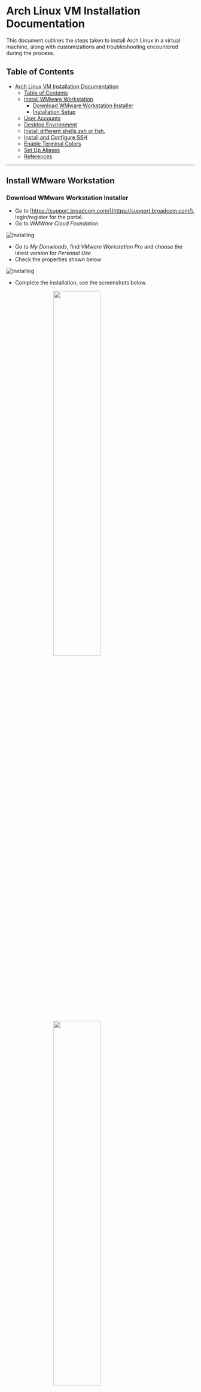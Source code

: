 # Arch Linux VM Installation Documentation

This document outlines the steps taken to install Arch Linux in a virtual machine, along with customizations and troubleshooting encountered during the process.

## Table of Contents
- [Arch Linux VM Installation Documentation](#arch-linux-vm-installation-documentation)
  - [Table of Contents](#table-of-contents)
  - [Install WMware Workstation](#install-wmware-workstation)
    - [Download WMware Workstation Installer](#download-wmware-workstation-installer)
    - [Installation Setup](#installation-setup)
  - [User Accounts](#user-accounts)
  - [Desktop Environment](#desktop-environment)
  - [Install different shells zsh or fish.](#install-different-shells-zsh-or-fish)
  - [Install and Configure SSH](#install-and-configure-ssh)
  - [Enable Terminal Colors](#enable-terminal-colors)
  - [Set Up Aliases](#set-up-aliases)
  - [References](#references)

---
## Install WMware Workstation
### Download WMware Workstation Installer
- Go to [https://support.broadcom.com/](https://support.broadcom.com/), login/register for the portal. 
- Go to *WMWare Cloud Foundation* 
  
![Installing](./resources/img/WMware%20Foundation.png)
- Go to *My Donwloads*, find *VMware Workstation Pro* and choose the latest version for *Personal Use*
- Check the properties shown below

![Installing](./resources/img/SHA2.png)
- Complete the installation, see the screenshots below.

<img src="./resources/img/1.png" width="50%"  style="display:block;margin: auto;" />
<img src="./resources/img/2.png" width="50%" style="display:block;margin: auto;" />
<img src="./resources/img/3.png" width="50%" style="display:block;margin: auto;" />
<img src="./resources/img/4.png" width="50%" style="display:block;margin: auto;" />
<img src="./resources/img/5.png" width="50%" style="display:block;margin: auto;" />
<img src="./resources/img/6.png" width="50%" style="display:block;margin: auto;" />
<img src="./resources/img/7.png" width="50%" style="display:block;margin: auto;" />
<img src="./resources/img/8.png" width="50%" style="display:block;margin: auto;" />


### Installation Setup

1. **Download Arch Linux ISO**  
Download the latest Arch Linux ISO from [archlinux.org](https://archlinux.org/download/). This installation uses archlinux.doridian.net.
  ![arch-linux](./resources/img/arch-linux.png)  
   
2. **Set Up VM**  
Use VMware to create a VM. Allocate at least 4GB of RAM and 20GB of disk space. See the steps below.
<img src="./resources/img/1.1.png"   style="display:block;margin: auto;" />
<img src="./resources/img/1.2.png" width="50%" style="display:block;margin: auto;" />
<img src="./resources/img/1.3.png" width="50%" style="display:block;margin: auto;" />
<img src="./resources/img/1.4.png" width="50%" style="display:block;margin: auto;" />
<img src="./resources/img/1.6.png" width="50%" style="display:block;margin: auto;" />
<img src="./resources/img/1.5.png" width="50%" style="display:block;margin: auto;" />
<img src="./resources/img/1.7.png" width="50%" style="display:block;margin: auto;" />
<img src="./resources/img/1.8.png" width="50%" style="display:block;margin: auto;" />

3. **Boot into Arch ISO**  
Boot the VM using the downloaded ISO.
<img src="./resources/img/2.1.png"  style="display:block;margin: auto;" />
<img src="./resources/img/2.2.png"  style="display:block;margin: auto;" />
<img src="./resources/img/2.3.png"  style="display:block;margin: auto;" />

4. **Partition the Disk**  
Use `fdisk` or `cfdisk` to create partitions:
- `/dev/sda1` - 1G - for /boot
- `/dev/sda2` - 5G - for root
- `/dev/sda3` - 1G - for swap

  First, run the below command to find out the device identifier:
    ```bash
      fdisk -l
    ```

  <img src="./resources/img/3.1.png"  style="display:block;margin: auto;" />

  Then, with the device identifier, run the below command to start partitioning your disk. Make sure to change `/dev/sda` as per your system.
  ```bash
    cfdisk /dev/sda
  ```
  <img src="./resources/img/3.2.png"  style="display:block;margin: auto;" />

  Select `label type = dos` in the next prompt.
  
  Select the free space and choose option NEW from the bottom. 

  <img src="./resources/img/3.3.png" style="display:block;margin: auto;" />

  Run the below command to check before you proceed to see in three partitions are listed.

  ```bash
    fdisk -l
  ```
  <img src="./resources/img/3.4.png" style="display:block;margin: auto;" />

  Run the following commands in sequence to format and create an ext4 file system in the newly created partition above. Make sure you change the /dev/sda1 and /dev/sda2 as per your need.
  ```bash
    mkfs.fat -F32 /dev/sda1
    mkfs.ext4 /dev/sda2
    mount /dev/sda2 /mnt
    mkdir /mnt/boot
    mount /dev/sda1 /mnt/boot
  ```

  After completion, mount the system and create the necessary directories.

  ```bash
    mount /dev/sda2 /mnt
    mkdir /mnt/boot /mnt/var /mnt/home
    mount /dev/sda1 /mnt/boot
  ```
  <img src="./resources/img/3.5.png"  style="display:block;margin: auto;" />

5. **Install Essential Packages**  
  Install base packages:
    ```bash
    pacman -Syy
    pacstrap /mnt base base-devel linux linux-firmware nano dhcpcd net-tools grub
    ```
6. **Configure the System**  
  Generate fstab and configure hostname, timezone, and locale:
    ```bash
    genfstab -U /mnt >> /mnt/etcfstab
    arch-chroot /mnt
    ln -sf /usr/share/zoneinfoRegion/Chicago /etc/localtime
    hwclock --systohc
    echo "en_US.UTF-8 UTF-8" > etc/    locale.gen
    locale-gen
    echo "nuraiym" > /etchostname
    ```

    The next step is to set up the root user password, create an admin user, and add the user to the sudoers file.

    Follow the below commands in sequence. Make sure to change the user name from debugpoint to something else as per your need.
    ```bash
    passwd root
    useradd -m -g users -G wheel -s /bin/bash nuraiym
    passwd nuraiym
    ```

    Open the sudoers file and add the below lines.

    ```bash
    nano /etc/sudoers
    ```

    Add below lines. As you already created the root user, the entry should be there.
    ```bash
    root ALL=(ALL) ALL
    nuraiym ALL=(ALL) ALL
    ```
7. **Install Bootloader**  
  Install grub, setup the initial ramdisk environment, unmount the system using the below commands in sequence.
    ```bash
    grub-install /dev/sda
    grub-mkconfig -o /boot/grub/grub.cfg
    mkinitcpio -p linux
    ```
    Then reboot the system.
    ```bash
    umount /mnt/boot
    umount /mnt
    reboot
    ```


8. **Install LXQt Desktop**   
  After reboot, choose Arch Linux from grub. In the Arch Linux prompt, start running the following commands in sequence. These commands install the Xorg server, display manager, LXQt desktop components, controller packages, and additional applications.

    For all the commands, use the default, i.e. press enter when asked.

   - Install Xorg
   ```bash
   sudo pacman -S --needed xorg
   ```
   - Install display manager, lxqt desktop. Approx install size is 100 MB.
   ```bash
   sudo pacman -S --needed lxqt xdg-utils ttf-freefont sddm
   ```
   - Install additional components (approx 80 MB)
   ```bash
   sudo pacman -S --needed libpulse libstatgrab libsysstat lm_sensors network-manager-applet oxygen-icons pavucontrol-qt
   ```
   - Install applications
   ```bash
   sudo pacman -S --needed firefox vlc filezilla leafpad xscreensaver archlinux-wallpaper
   ```
   - Now it’s time to enable the display manager and network manager as a service. So that, the next time you log on, they can run automatically by systemd.
   ```bash
   systemctl enable sddm
   systemctl enable NetworkManager
   ```
   - Reboot the system using the reboot command.
   ```bash
   reboot
   ```

    You should see a nice login prompt on the LXQt desktop if all goes well.

    And you can now log in using the user id and password which you just created. A Nice and superfast LXQt desktop will greet you after a successful login.

    <img src="./resources/img/3.6.png" style="display:block;margin: auto;" />


**Note:** If some of the commands are not working, you may need to put sudo before running it.


## User Accounts
1. Create User Account
  
    Add user accounts for justin, and codi:
   ```bash 
   useradd -m -G users -s /bin/  bash  justin
   useradd -m -G users -s /bin/  bash  codi
   ```
    User account for *nuraiym* was created before.
2. Set Passwords

    Assign passwords to users and enforce a password change on the first login:
    ```bash 
    passwd justin #Type GraceHopper1906
    passwd codi #Type GraceHopper1906
    chage -d 0 justin
    chage -d 0 codi
    ```

    <img src="./resources/img/users1.png" style="display:block;margin: auto;" />


3. Configure sudo

    Edit the sudoers file to grant sudo permissions:
    Open the sudoers file and add the below lines.

      ```bash
      nano /etc/sudoers
      ```

      Add below lines. As you already created the root user, the entry should be there.
      ```bash
      root ALL=(ALL) ALL
      nuraiym ALL=(ALL) ALL
      justin ALL=(ALL) ALL
      codi ALL=(ALL) ALL
      ```

      <img src="./resources/img/users2.png" style="display:block;margin: auto;" />

## Desktop Environment
1. Enable the Display Manager
   Enable LightDM as the display manager:
    ```bash 
    pacman -S lightdm lightdm-gtk-greeter
    systemctl enable lightdm
    ```
2. **Reboot**
  
  Reboot the system to verify the installation:
    ```bash 
    reboot
    ```

## Install different shells zsh or fish.
1. **Install a fish**

    Install and configure fish:
    ```bash 
    sudo pacman -S fish
    chsh -s /bin/fish nuraiym
    ```

      <img src="./resources/img/fish.png" style="display:block;margin: auto;" />

2. **Install a zsh**
   
    Install and configure zsh:
    ```bash 
    pacman -S zsh
    chsh -s /bin/zsh nuraiym
    ```

      <img src="./resources/img/zsh.png" style="display:block;margin: auto;" />


## Install and Configure SSH
  Install SSH and start it at boot
    ```bash 
  pacman -S openssh
  systemctl enable sshd
  systemctl start sshd
    ```
      <img src="./resources/img/ssh1.png" style="display:block;margin: auto;" />
      <img src="./resources/img/ssh2.png" style="display:block;margin: auto;" />
      
## Enable Terminal Colors
Enable color coding in the terminal by editing .zshrc or `.bashrc`:
  ```bash 
  alias ls='ls --color=auto'
  ```

## Set Up Aliases
Add custom aliases to .zshrc or `.bashrc`:
  ```bash 
alias update='sudo pacman -Syu'
alias cls='clear'
alias ..='cd ..'
  ```

## References
- [Arch Linux Installation Wiki](https://wiki.archlinux.org/title/Installation_guide)
- [Arch User Repository (AUR)](https://aur.archlinux.org/)
- [ZSH Documentation](https://zsh.sourceforge.io/Doc/Release/)
